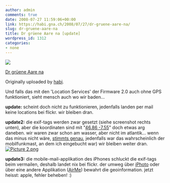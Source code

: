 ```yaml
---
author: admin
comments: true
date: 2008-07-27 11:59:06+00:00
link: https://habi.gna.ch/2008/07/27/dr-gruene-aare-na/
slug: dr-gruene-aare-na
title: Dr grüene Aare na [update]
wordpress_id: 1312
categories:
- none
---
```



[![](http://farm4.static.flickr.com/3222/2706567280_4ede615b55_m.jpg)](http://www.flickr.com/photos/habi/2706567280/)

[Dr grüene Aare na](http://www.flickr.com/photos/habi/2706567280/)

Originally uploaded by [habi](http://www.flickr.com/people/habi/).


Und falls das mit den 'Location Services' der Firmware 2.0 auch ohne GPS funktioniert, sieht mensch auch wo wir baden...

**update:** scheint doch nicht zu funktionieren, jedenfalls landen per mail keine locations bei flickr. wir bleiben dran.

**update2:** die exif-tags werden zwar gesetzt (siehe screenshot rechts unten), aber die koordinaten sind mit "[46.86 -7.55](http://maps.google.com/maps?q=46.865000+-7.550167&ie=UTF8&ll=46.860191,-7.558594&spn=18.94115,45.483398&z=5&iwloc=addr)" doch etwas arg daneben. wir waren zwar schon am wasser, aber nicht im atlantik... wenn das minus nicht wäre, [stimmts genau](http://maps.google.com/maps?f=q&hl=en&geocode=&q=46.865000+7.550167&ie=UTF8&z=16&iwloc=addr), jedenfalls war das wahrscheinlich der mobilfunkmast, an dem ich eingebucht war) wir bleiben weiter dran.[![Picture 2.png](https://habi.gna.ch/wp-content/uploads/2008/07/picture-21.jpg)](https://habi.gna.ch/wp-content/uploads/2008/07/picture-2.jpg)

**update3:** die mobile-mail-applikation des iPhones schluckt die exif-tags beim vermailen, deshalb landet nix bei flickr. der umweg über [iPhoto](http://geobloggers.com/2008/07/10/iphone-not-writing-location-exif-correctly/) oder über eine andere Applikation ([AirMe](http://phobos.apple.com/WebObjects/MZStore.woa/wa/viewSoftware?id=284944731&mt=8)) bewahrt die geoinformation. jetzt heisst: apple, fehler beheben! :)

